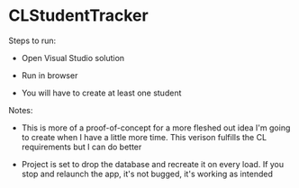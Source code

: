 # CLStudentTracker

Steps to run:

- Open Visual Studio solution

- Run in browser

- You will have to create at least one student

Notes:

- This is more of a proof-of-concept for a more fleshed out idea I'm going to create when I have a little more time. This verison fulfills the CL requirements but I can do better 

- Project is set to drop the database and recreate it on every load. If you stop and relaunch the app, it's not bugged, it's working as intended

